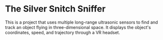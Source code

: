 # The Silver Snitch Sniffer
This is a project that uses multiple long-range ultrasonic sensors to find and track 
an object flying in three-dimensional space. It displays the object's coordinates, 
speed, and trajectory through a VR headset.




